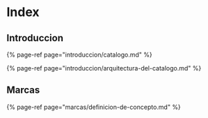 # Index

## Introduccion

{% page-ref page="introduccion/catalogo.md" %}

{% page-ref page="introduccion/arquitectura-del-catalogo.md" %}

## Marcas

{% page-ref page="marcas/definicion-de-concepto.md" %}



